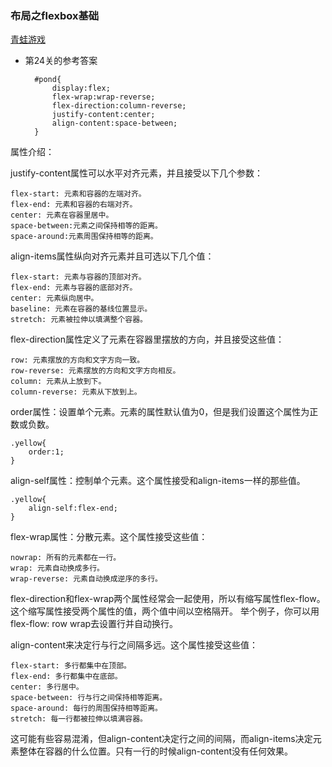 ### 布局之flexbox基础 ###

[青蛙游戏](https://flexboxfroggy.com/#zh-cn)

- 第24关的参考答案

		#pond{
			display:flex;
			flex-wrap:wrap-reverse;
			flex-direction:column-reverse;
			justify-content:center;
			align-content:space-between;
		}



属性介绍：

justify-content属性可以水平对齐元素，并且接受以下几个参数：

	flex-start: 元素和容器的左端对齐。
	flex-end: 元素和容器的右端对齐。
	center: 元素在容器里居中。
	space-between:元素之间保持相等的距离。
	space-around:元素周围保持相等的距离。

align-items属性纵向对齐元素并且可选以下几个值：

	flex-start: 元素与容器的顶部对齐。
	flex-end: 元素与容器的底部对齐。
	center: 元素纵向居中。
	baseline: 元素在容器的基线位置显示。
	stretch: 元素被拉伸以填满整个容器。

flex-direction属性定义了元素在容器里摆放的方向，并且接受这些值：

	row: 元素摆放的方向和文字方向一致。
	row-reverse: 元素摆放的方向和文字方向相反。
	column: 元素从上放到下。
	column-reverse: 元素从下放到上。

order属性：设置单个元素。元素的属性默认值为0，但是我们设置这个属性为正数或负数。

	.yellow{
		order:1;
	}

align-self属性：控制单个元素。这个属性接受和align-items一样的那些值。

	.yellow{
		align-self:flex-end;
	}

flex-wrap属性：分散元素。这个属性接受这些值：

	nowrap: 所有的元素都在一行。
	wrap: 元素自动换成多行。
	wrap-reverse: 元素自动换成逆序的多行。

flex-direction和flex-wrap两个属性经常会一起使用，所以有缩写属性flex-flow。这个缩写属性接受两个属性的值，两个值中间以空格隔开。
举个例子，你可以用flex-flow: row wrap去设置行并自动换行。

align-content来决定行与行之间隔多远。这个属性接受这些值：

	flex-start: 多行都集中在顶部。
	flex-end: 多行都集中在底部。
	center: 多行居中。
	space-between: 行与行之间保持相等距离。
	space-around: 每行的周围保持相等距离。
	stretch: 每一行都被拉伸以填满容器。
这可能有些容易混淆，但align-content决定行之间的间隔，而align-items决定元素整体在容器的什么位置。只有一行的时候align-content没有任何效果。
